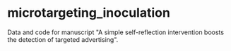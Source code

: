 # microtargeting_inoculation
Data and code for manuscript "A simple self-reflection intervention boosts the detection of targeted advertising".
